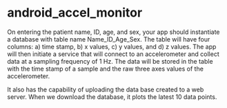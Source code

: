# android_accel_monitor
On entering the patient name, ID, age, and sex, your app should instantiate a database with table name 
Name_ID_Age_Sex. The table will have four columns: a) time stamp, b) x values, c) y values, and d) z values.
The app will then initiate a service that will connect to an accelerometer and collect data at a sampling 
frequency of 1 Hz. The data will be stored in the table with the time stamp of a sample and the raw three 
axes values of the accelerometer. 

It also has the capability of uploading the data base created to a web server. When we download the database,
it plots the latest 10 data points.
